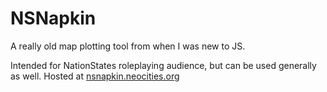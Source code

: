 # NSNapkin
A really old map plotting tool from when I was new to JS.

Intended for NationStates roleplaying audience, but can be used generally as well. Hosted at [nsnapkin.neocities.org](nsnapkin.neocities.org)
